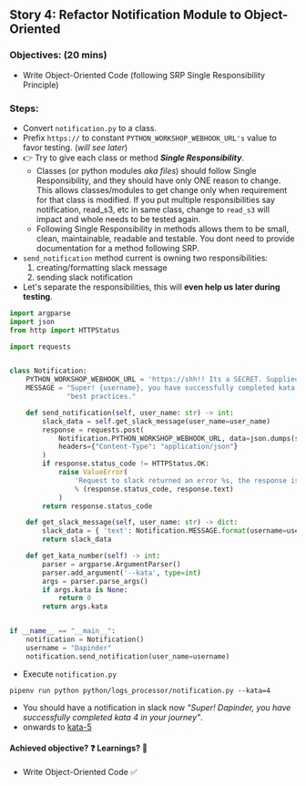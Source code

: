 
## Story 4: Refactor Notification Module to Object-Oriented

### Objectives: (**20 mins**)
- Write Object-Oriented Code (following SRP Single Responsibility Principle)

### Steps:
- Convert `notification.py` to a class.
- Prefix `https://` to constant `PYTHON_WORKSHOP_WEBHOOK_URL's` value to favor testing. (_will see later_)
- :point_right: Try to give each class or method **_Single Responsibility_**.
  - Classes (or python modules _aka files_) should follow Single Responsibility, and they should have only ONE reason to change.
  This allows classes/modules to get change only when requirement for that class is modified. If you put multiple 
  responsibilities say notification, read_s3, etc in same class, change to `read_s3` will impact and whole needs to be tested again. 
  - Following Single Responsibility in methods allows them to be small, clean, maintainable, readable and testable. 
  You dont need to provide documentation for a method following SRP.
- `send_notification` method current is owning two responsibilities:
  1) creating/formatting slack message
  2) sending slack notification
- Let's separate the responsibilities, this will **even help us later during testing**.
```python
import argparse
import json
from http import HTTPStatus

import requests


class Notification:
    PYTHON_WORKSHOP_WEBHOOK_URL = 'https://shh!! Its a SECRET. Supplied during workshop.'  # python_workshop channel in TIOEngineering workspace.
    MESSAGE = "Super! {username}, you have successfully completed kata `{kata}` in your journey of learning python " \
              "best practices."

    def send_notification(self, user_name: str) -> int:
        slack_data = self.get_slack_message(user_name=user_name)
        response = requests.post(
            Notification.PYTHON_WORKSHOP_WEBHOOK_URL, data=json.dumps(slack_data),
            headers={"Content-Type": "application/json"}
        )
        if response.status_code != HTTPStatus.OK:
            raise ValueError(
                'Request to slack returned an error %s, the response is:\n%s'
                % (response.status_code, response.text)
            )
        return response.status_code

    def get_slack_message(self, user_name: str) -> dict:
        slack_data = { 'text': Notification.MESSAGE.format(username=user_name.strip(), kata=self.get_kata_number())}
        return slack_data

    def get_kata_number(self) -> int:
        parser = argparse.ArgumentParser()
        parser.add_argument('--kata', type=int)
        args = parser.parse_args()
        if args.kata is None:
            return 0
        return args.kata


if __name__ == "__main__":
    notification = Notification()
    username = "Dapinder"
    notification.send_notification(user_name=username)
```
- Execute `notification.py`
```shell
pipenv run python python/logs_processor/notification.py --kata=4
```
- You should have a notification in slack now _"Super! Dapinder, you have successfully completed kata 4 in your journey"_. 
- onwards to [kata-5](../kata-5/HOW-TO.md)

#### Achieved objective? :question: Learnings? :thinking:
- Write Object-Oriented Code :white_check_mark:
